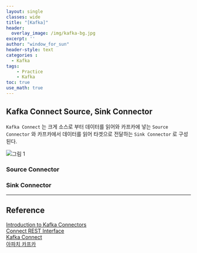 ```yaml
--- 
layout: single
classes: wide
title: "[Kafka]"
header:
  overlay_image: /img/kafka-bg.jpg
excerpt: ''
author: "window_for_sun"
header-style: text
categories :
  - Kafka
tags:
    - Practice
    - Kafka
toc: true
use_math: true
---  
```


## Kafka Connect Source, Sink Connector
`Kafka Connect` 는 크게 소스로 부터 데이터를 읽어와 카프카에 넣는 `Source Connector` 와 
카프카에서 데이터를 읽어 타겟으로 전달하는 `Sink Connector` 로 구성된다. 

![그림 1]({{site.baseurl}}/img/kafka/kafka-connect-source-sink-connector-1.drawio.png)


###  Source Connector


###  Sink Connector


---  
## Reference
[Introduction to Kafka Connectors](https://www.baeldung.com/kafka-connectors-guide)  
[Connect REST Interface](https://docs.confluent.io/platform/current/connect/references/restapi.html#status-and-errors)  
[Kafka Connect](https://docs.confluent.io/platform/current/connect/index.html#how-kafka-connect-works)  
[아파치 카프카](https://search.shopping.naver.com/book/catalog/32441032476?cat_id=50010586&frm=PBOKPRO&query=%EC%95%84%ED%8C%8C%EC%B9%98+%EC%B9%B4%ED%94%84%EC%B9%B4&NaPm=ct%3Dlct7i9tk%7Cci%3D2f9c1d6438c3f4f9da08d96a90feeae208606125%7Ctr%3Dboknx%7Csn%3D95694%7Chk%3D60526a01880cb183c9e8b418202585d906f26cb4)  
